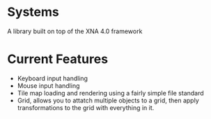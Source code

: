 Systems
=======

A library built on top of the XNA 4.0 framework


Current Features
================

* Keyboard input handling
* Mouse input handling
* Tile map loading and rendering using a fairly simple file standard
* Grid, allows you to attatch multiple objects to a grid, then apply transformations to the grid with everything in it.
